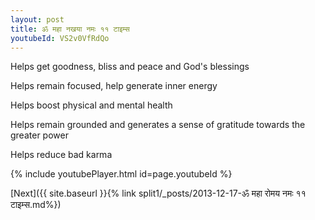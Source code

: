 ```yaml
---
layout: post
title: ॐ महा नखया नमः ११ टाइम्स
youtubeId: VS2v0VfRdQo
---
```

 
 
Helps get goodness, bliss and peace and God's blessings
 
Helps remain focused, help generate inner energy 
 
Helps boost physical and mental health 
 
Helps remain grounded and generates a sense of gratitude towards the greater power 
 
Helps reduce bad karma
 
 
 
 


{% include youtubePlayer.html id=page.youtubeId %}
 
[Next]({{ site.baseurl }}{% link  split1/_posts/2013-12-17-ॐ महा रोमय नमः ११ टाइम्स.md%})
 
